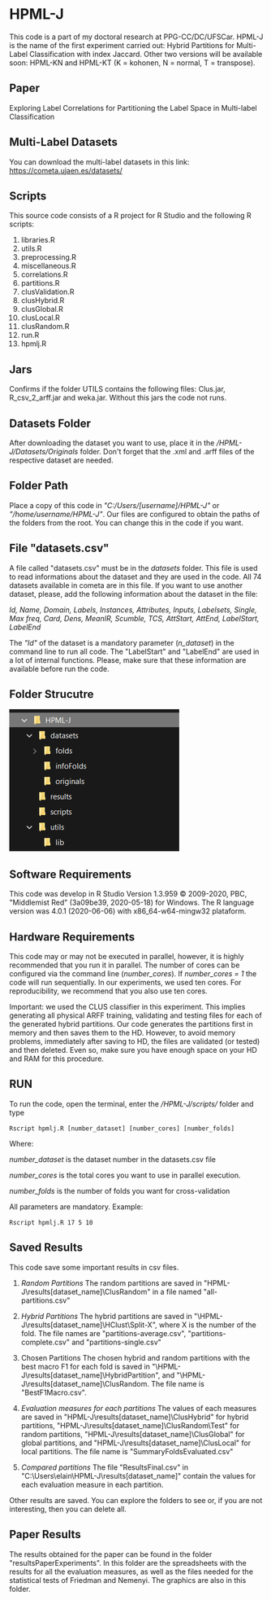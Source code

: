# HPML-J

This code is a part of my doctoral research at PPG-CC/DC/UFSCar. HPML-J is the name of the first experiment carried out: Hybrid Partitions for Multi-Label Classification with index Jaccard. Other two versions will be available soon: HPML-KN and HPML-KT (K = kohonen, N = normal, T = transpose).

## Paper
Exploring Label Correlations for Partitioning the Label Space in Multi-label Classification

## Multi-Label Datasets
You can download the multi-label datasets in this link: https://cometa.ujaen.es/datasets/

## Scripts
This source code consists of a R project for R Studio and the following R scripts:

01. libraries.R
02. utils.R
03. preprocessing.R
04. miscellaneous.R
05. correlations.R
06. partitions.R
07. clusValidation.R
08. clusHybrid.R
09. clusGlobal.R
10. clusLocal.R
11. clusRandom.R
12. run.R
13. hpmlj.R

## Jars
Confirms if the folder UTILS contains the following files: Clus.jar, R_csv_2_arff.jar and weka.jar. Without this jars the code not runs. 

## Datasets Folder
After downloading the dataset you want to use, place it in the */HPML-J/Datasets/Originals* folder. Don't forget that the .xml and .arff files of the respective dataset are needed.

## Folder Path
Place a copy of this code in _"C:/Users/[username]/HPML-J"_ or _"/home/username/HPML-J"_. Our files are configured to obtain the paths of the folders from the root. You can change this in the code if you want.

## File "datasets.csv"
A file called "datasets.csv" must be in the *datasets* folder. This file is used to read informations about the dataset and they are used in the code. All 74 datasets available in cometa are in this file. If you want to use another dataset, please, add the following information about the dataset in the file:

_Id, Name, Domain, Labels, Instances, Attributes, Inputs, Labelsets, Single, Max freq, Card, Dens, MeanIR, Scumble, TCS, AttStart, AttEnd, LabelStart, LabelEnd_

The _"Id"_ of the dataset is a mandatory parameter (_n_dataset_) in the command line to run all code. The "LabelStart" and "LabelEnd" are used in a lot of internal functions. Please, make sure that these information are available before run the code.

## Folder Strucutre
<img src="https://raw.githubusercontent.com/cissagatto/HPML-J/master/Images/estrutura_hpmj.PNG?token=AC7DF5OGNEZDZOKK4BEBPZC72TRQC">


## Software Requirements
This code was develop in R Studio Version 1.3.959 © 2009-2020, PBC, "Middlemist Red" (3a09be39, 2020-05-18) for Windows. The R language version was 4.0.1 (2020-06-06) with x86_64-w64-mingw32 plataform.

## Hardware Requirements
This code may or may not be executed in parallel, however, it is highly recommended that you run it in parallel. The number of cores can be configured via the command line (_number_cores_). If *number_cores = 1* the code will run sequentially. In our experiments, we used ten cores. For reproducibility, we recommend that you also use ten cores.

Important: we used the CLUS classifier in this experiment. This implies generating all physical ARFF training, validating and testing files for each of the generated hybrid partitions. Our code generates the partitions first in memory and then saves them to the HD. However, to avoid memory problems, immediately after saving to HD, the files are validated (or tested) and then deleted. Even so, make sure you have enough space on your HD and RAM for this procedure.

## RUN
To run the code, open the terminal, enter the */HPML-J/scripts/* folder and type

```
Rscript hpmlj.R [number_dataset] [number_cores] [number_folds]
```

Where:

_number_dataset_ is the dataset number in the datasets.csv file

_number_cores_ is the total cores you want to use in parallel execution.

_number_folds_ is the number of folds you want for cross-validation

All parameters are mandatory. Example:

```
Rscript hpmlj.R 17 5 10
```

## Saved Results
This code save some important results in csv files. 

1. _Random Partitions_
The random partitions are saved in "HPML-J\results\[dataset_name]\ClusRandom" in a file named "all-partitions.csv"
 
2. _Hybrid Partitions_
The hybrid partitions are saved in "\HPML-J\results\[dataset_name]\HClust\Split-X", where X is the number of the fold. The file names are "partitions-average.csv", "partitions-complete.csv" and "partitions-single.csv"
  
3. Chosen Partitions
The chosen hybrid and random partitions with the best macro F1 for each fold is saved in "\HPML-J\results\[dataset_name]\HybridPartition", and "\HPML-J\results\[dataset_name]\ClusRandom. The file name is "BestF1Macro.csv".
  
4. _Evaluation measures for each partitions_
The values of each measures are saved in "HPML-J\results\[dataset_name]\ClusHybrid" for hybrid partitions, "HPML-J\results\[dataset_name]\ClusRandom\Test" for random partitions, "HPML-J\results\[dataset_name]\ClusGlobal" for global partitions, and "HPML-J\results\[dataset_name]\ClusLocal" for local partitions. The file name is "SummaryFoldsEvaluated.csv"

5. _Compared partitions_
The file "ResultsFinal.csv" in "C:\Users\elain\HPML-J\results\[dataset_name]" contain the values for each evaluation measure in each partition.

Other results are saved. You can explore the folders to see or, if you are not interesting, then you can delete all.

## Paper Results
The results obtained for the paper can be found in the folder "resultsPaperExperiments". In this folder are the spreadsheets with the results for all the evaluation measures, as well as the files needed for the statistical tests of Friedman and Nemenyi. The graphics are also in this folder.



